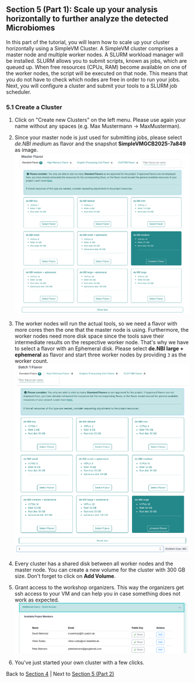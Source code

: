 ## Section 5 (Part 1):  Scale up your analysis horizontally to further analyze the detected Microbiomes

In this part of the tutorial, you will learn how to scale up your cluster horizontally using a SimpleVM Cluster.
A SimpleVM cluster comprises a master node and multiple worker nodes. A SLURM workload manager
will be installed. SLURM allows you to submit scripts, known as jobs, which are queued up.
When free resources (CPUs, RAM) become available on one of the worker nodes, the script will be executed on that node.
This means that you do not have to check which nodes are free in order to run your jobs.
Next, you will configure a cluster and submit your tools to a SLURM job scheduler.

### 5.1 Create a Cluster

1. Click on "Create new Clusters" on the left menu. Please use again your name without any spaces (e.g. Max Mustermann -> MaxMusterman).

2. Since your master node is just used for submitting jobs, please select *de.NBI medium* as flavor and
   the snapshot **SimpleVMGCB2025-7a849** as image.
   ![](./figures/clusterMasterImage.png)
3. The worker nodes will run the actual tools, so we need a flavor with more cores then the one
   that the master node is using. Furthermore, the worker nodes need more disk space since the tools save their intermediate results on the respective worker node. 
   That's why we have to select a flavor with an Ephemeral disk. Please select **de.NBI large + ephemeral** as flavor and start
   three worker nodes by providing `3` as the worker count.
   ![](./figures/batch_worker.png)

4. Every cluster has a shared disk between all worker nodes and the master node. You can create a new volume for the cluster with 300 GB size. 
   Don't forget to click on **Add Volume**.

5. Grant access to the workshop organizers.
   This way the organizers get ssh access to your VM and can help you in case
   something does not work as expected.
   ![](figures/grantAccess.png)

6. You've just started your own cluster with a few clicks.


Back to [Section 4](part4.md) | Next to [Section 5 (Part 2)](part52.md)
